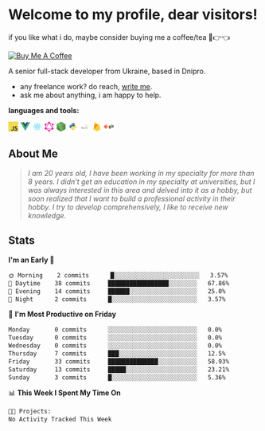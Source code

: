 # Welcome to my profile, dear visitors! 
if you like what i do, maybe consider buying me a coffee/tea 🥺👉👈

<a href="https://www.buymeacoffee.com/leroywagner" target="_blank"><img src="https://cdn.buymeacoffee.com/buttons/v2/default-blue.png" alt="Buy Me A Coffee" width="150" ></a>

A senior full-stack developer from Ukraine, based in Dnipro.

<!--   <img align="right" alt="GIF" src="https://miro.medium.com/max/1360/1*zVnWJtyGOX_kUIDm6ccCfQ.gif" width="500" height="320" /> -->

  
- any freelance work? do reach, [write me](mailto:leroywagner20@gmail.com).
- ask me about anything, i am happy to help.

**languages and tools:**  

<code><img height="20" src="https://raw.githubusercontent.com/github/explore/80688e429a7d4ef2fca1e82350fe8e3517d3494d/topics/javascript/javascript.png"></code>
<code><img height="20" src="https://raw.githubusercontent.com/github/explore/80688e429a7d4ef2fca1e82350fe8e3517d3494d/topics/vue/vue.png"></code>
<code><img height="20" src="https://raw.githubusercontent.com/github/explore/80688e429a7d4ef2fca1e82350fe8e3517d3494d/topics/react/react.png"></code>
<code><img height="20" src="https://raw.githubusercontent.com/github/explore/5c058a388828bb5fde0bcafd4bc867b5bb3f26f3/topics/graphql/graphql.png"></code>
<code><img height="20" src="https://raw.githubusercontent.com/github/explore/80688e429a7d4ef2fca1e82350fe8e3517d3494d/topics/nodejs/nodejs.png"></code>
<code><img height="20" src="https://raw.githubusercontent.com/github/explore/80688e429a7d4ef2fca1e82350fe8e3517d3494d/topics/python/python.png"></code>
<code><img height="20" src="https://raw.githubusercontent.com/github/explore/80688e429a7d4ef2fca1e82350fe8e3517d3494d/topics/mysql/mysql.png"></code>
<code><img height="20" src="https://raw.githubusercontent.com/github/explore/80688e429a7d4ef2fca1e82350fe8e3517d3494d/topics/firebase/firebase.png"></code>
<code><img height="20" src="https://raw.githubusercontent.com/github/explore/80688e429a7d4ef2fca1e82350fe8e3517d3494d/topics/git/git.png"></code>


## About Me
> *I am 20 years old, I have been working in my specialty for more than 8 years. I didn't get an education in my specialty at universities, but I was always interested in this area and delved into it as a hobby, but soon realized that I want to build a professional activity in their hobby. I try to develop comprehensively, I like to receive new knowledge.*

## Stats
<!--START_SECTION:waka-->
**I'm an Early 🐤** 

```text
🌞 Morning    2 commits      █░░░░░░░░░░░░░░░░░░░░░░░░   3.57% 
🌆 Daytime    38 commits     █████████████████░░░░░░░░   67.86% 
🌃 Evening    14 commits     ██████░░░░░░░░░░░░░░░░░░░   25.0% 
🌙 Night      2 commits      █░░░░░░░░░░░░░░░░░░░░░░░░   3.57%

```
📅 **I'm Most Productive on Friday** 

```text
Monday       0 commits      ░░░░░░░░░░░░░░░░░░░░░░░░░   0.0% 
Tuesday      0 commits      ░░░░░░░░░░░░░░░░░░░░░░░░░   0.0% 
Wednesday    0 commits      ░░░░░░░░░░░░░░░░░░░░░░░░░   0.0% 
Thursday     7 commits      ███░░░░░░░░░░░░░░░░░░░░░░   12.5% 
Friday       33 commits     ██████████████░░░░░░░░░░░   58.93% 
Saturday     13 commits     █████░░░░░░░░░░░░░░░░░░░░   23.21% 
Sunday       3 commits      █░░░░░░░░░░░░░░░░░░░░░░░░   5.36%

```


📊 **This Week I Spent My Time On** 

```text
🐱‍💻 Projects: 
No Activity Tracked This Week

```


<!--END_SECTION:waka-->




<!-- **💡 Awesome projects** 

[![Readme Card](https://github-readme-stats.vercel.app/api/pin/?username=leroywagner&repo=articlegenerator)](https://github.com/leroywagner/articlegenerator) -->
